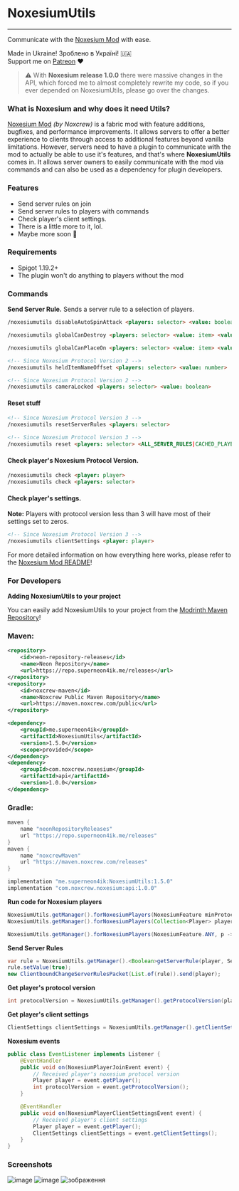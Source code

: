 # NoxesiumUtils
----------------
Communicate with the [Noxesium Mod](https://github.com/Noxcrew/noxesium) with ease.

Made in Ukraine! Зроблено в Україні! 🇺🇦\
Support me on [Patreon](https://patreon.com/SuperNeon4ik) ❤️

> :warning: With **Noxesium release 1.0.0** there were massive changes in the API, which forced me to almost
> completely rewrite my code, so if you ever depended on NoxesiumUtils, please go over the changes.

### What is Noxesium and why does it need Utils?
[Noxesium Mod](https://github.com/Noxcrew/noxesium) _(by Noxcrew)_ is a fabric mod with feature additions, bugfixes, and performance improvements. It allows servers to offer a better experience to clients through access to additional features beyond vanilla limitations. However, servers need to have a plugin to communicate with the mod to actually be able to use it's features, and that's where **NoxesiumUtils** comes in. It allows server owners to easily communicate with the mod via commands and can also be used as a dependency for plugin developers.

### Features
- Send server rules on join
- Send server rules to players with commands
- Check player's client settings.
- There is a little more to it, lol.
- Maybe more soon 🤔

### Requirements
- Spigot 1.19.2+
- The plugin won't do anything to players without the mod

### Commands
**Send Server Rule.** Sends a server rule to a selection of players.
```html
/noxesiumutils disableAutoSpinAttack <players: selector> <value: boolean>
```
```html
/noxesiumutils globalCanDestroy <players: selector> <value: item> <value: item> <value: item> ...
```
```html
/noxesiumutils globalCanPlaceOn <players: selector> <value: item> <value: item> <value: item> ...
```
```html
<!-- Since Noxesium Protocol Version 2 -->
/noxesiumutils heldItemNameOffset <players: selector> <value: number>
```
```html
<!-- Since Noxesium Protocol Version 2 -->
/noxesiumutils cameraLocked <players: selector> <value: boolean>
```

#### Reset stuff
```html
<!-- Since Noxesium Protocol Version 3 -->
/noxesiumutils resetServerRules <players: selector>
```
```html
<!-- Since Noxesium Protocol Version 3 -->
/noxesiumutils reset <players: selector> <ALL_SERVER_RULES|CACHED_PLAYER_HEADS>
```

#### Check player's Noxesium Protocol Version.
```html
/noxesiumutils check <player: player>
/noxesiumutils check <players: selector>
```
#### Check player's settings.
**Note:** Players with protocol version less than 3 will have most of their settings set to zeros.
```html
<!-- Since Noxesium Protocol Version 3 -->
/noxesiumutils clientSettings <player: player>
```

For more detailed information on how everything here works, please refer to the [Noxesium Mod README](https://github.com/Noxcrew/noxesium/#readme)!

### For Developers
**Adding NoxesiumUtils to your project**

You can easily add NoxesiumUtils to your project from the [Modrinth Maven Repository](https://docs.modrinth.com/docs/tutorials/maven/)!
### Maven:
```xml
<repository>
    <id>neon-repository-releases</id>
    <name>Neon Repository</name>
    <url>https://repo.superneon4ik.me/releases</url>
</repository>
<repository>
    <id>noxcrew-maven</id>
    <name>Noxcrew Public Maven Repository</name>
    <url>https://maven.noxcrew.com/public</url>
</repository>
```
```xml
<dependency>
    <groupId>me.superneon4ik</groupId>
    <artifactId>NoxesiumUtils</artifactId>
    <version>1.5.0</version>
    <scope>provided</scope>
</dependency>
<dependency>
    <groupId>com.noxcrew.noxesium</groupId>
    <artifactId>api</artifactId>
    <version>1.0.0</version>
</dependency>
```

### Gradle:
```gradle
maven {
    name "neonRepositoryReleases"
    url "https://repo.superneon4ik.me/releases"
}
maven {
    name "noxcrewMaven"
    url "https://maven.noxcrew.com/releases"
}
```
```gradle
implementation "me.superneon4ik:NoxesiumUtils:1.5.0"
implementation "com.noxcrew.noxesium:api:1.0.0"
```

**Run code for Noxesium players**
```java
NoxesiumUtils.getManager().forNoxesiumPlayers(NoxesiumFeature minProtocol, Consumer<Player> action);
NoxesiumUtils.getManager().forNoxesiumPlayers(Collection<Player> players, NoxesiumFeature minProtocol, Consumer<Player> action);
```
```java
NoxesiumUtils.getManager().forNoxesiumPlayers(NoxesiumFeature.ANY, p -> p.sendMessage(Component.text("Hello!")));
```

**Send Server Rules**
```java
var rule = NoxesiumUtils.getManager().<Boolean>getServerRule(player, ServerRuleIndices.DISABLE_SPIN_ATTACK_COLLISIONS);
rule.setValue(true);
new ClientboundChangeServerRulesPacket(List.of(rule)).send(player);
```

**Get player's protocol version**
```java
int protocolVersion = NoxesiumUtils.getManager().getProtocolVersion(player);
```

**Get player's client settings**
```java
ClientSettings clientSettings = NoxesiumUtils.getManager().getClientSettings(player);
```

**Noxesium events**
```java
public class EventListener implements Listener {
    @EventHandler
    public void on(NoxesiumPlayerJoinEvent event) {
        // Received player's noxesium protocol version
        Player player = event.getPlayer();
        int protocolVersion = event.getProtocolVersion();
    }

    @EventHandler
    public void on(NoxesiumPlayerClientSettingsEvent event) {
        // Received player's client settings
        Player player = event.getPlayer();
        ClientSettings clientSettings = event.getClientSettings();
    }
}
```

### Screenshots
![image](https://user-images.githubusercontent.com/52915540/233479245-01f9fb7e-1d7c-4e98-83ed-ee235e696ff2.png)
![image](https://user-images.githubusercontent.com/52915540/233479405-5f7a96b1-8676-4ea9-9328-0988d348b1ed.png)
![зображення](https://github.com/SuperNeon4ik/NoxesiumUtils/assets/52915540/08710e28-619d-4fb7-9d38-2b41240c96c1)
